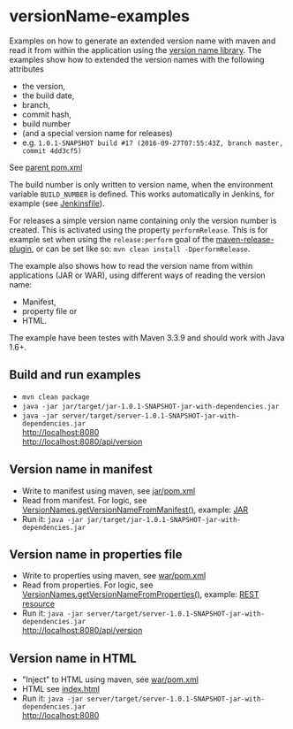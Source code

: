 versionName-examples
====================

Examples on how to generate an extended version name with maven and read it from within the application using the [version name library](https://github.com/cloudogu/versionName).
The examples show how to extended the version names with the following attributes
- the version,
- the build date,
- branch,
- commit hash,
- build number
- (and a special version name for releases)
- e.g. ``1.0.1-SNAPSHOT build #17 (2016-09-27T07:55:43Z, branch master, commit 4dd3cf5)``

See [parent pom.xml](pom.xml)

The build number is only written to version name, when the environment variable ``BUILD_NUMBER`` is defined. This works automatically in Jenkins, for example (see [Jenkinsfile](../Jenkinsfile)).

For releases a simple version name containing only the version number is created. This is activated using the property ``performRelease``. This is for example set when using the ``release:perform`` goal of the [maven-release-plugin](http://maven.apache.org/maven-release/maven-release-plugin), or can be set like so: ``mvn clean install -DperformRelease``.


The example also shows how to read the version name from within applications (JAR or WAR), using different ways of reading the version name:
 - Manifest,
 - property file or
 - HTML.

The example have been testes with Maven 3.3.9 and should work with Java 1.6+.

## Build and run examples
- ``mvn clean package``
- ``java -jar jar/target/jar-1.0.1-SNAPSHOT-jar-with-dependencies.jar ``
- ``java -jar server/target/server-1.0.1-SNAPSHOT-jar-with-dependencies.jar``  
    [http://localhost:8080](http://localhost:8080)  
    [http://localhost:8080/api/version](http://localhost:8080/api/version)

## Version name in manifest
- Write to manifest using maven, see [jar/pom.xml](jar/pom.xml)
- Read from manifest. For logic, see [VersionNames.getVersionNameFromManifest()](../versionName/src/main/java/com/cloudogu/versionname/VersionNames.java), example: [JAR](jar/src/main/java/com/cloudogu/versionname/App.java)
- Run it: ``java -jar jar/target/jar-1.0.1-SNAPSHOT-jar-with-dependencies.jar ``

## Version name in properties file
- Write to properties using maven, see [war/pom.xml](war/pom.xml)
- Read from properties. For logic, see [VersionNames.getVersionNameFromProperties()](../versionName/src/main/java/com/cloudogu/versionname/VersionNames.java), example: [REST resource](war/src/main/java/com/cloudogu/versionname/VersionResource.java)
- Run it: ``java -jar server/target/server-1.0.1-SNAPSHOT-jar-with-dependencies.jar``  
  [http://localhost:8080/api/version](http://localhost:8080/api/version)

## Version name in HTML
- "Inject" to HTML using maven, see [war/pom.xml](war/pom.xml)
- HTML see [index.html](war/src/main/webapp/index.html)
- Run it: ``java -jar server/target/server-1.0.1-SNAPSHOT-jar-with-dependencies.jar``  
  [http://localhost:8080](http://localhost:8080)
